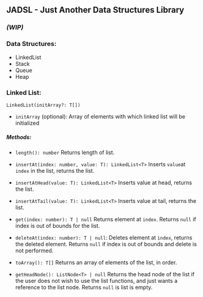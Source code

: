 ## JADSL - Just Another Data Structures Library

### _(WIP)_

### Data Structures:

- LinkedList
- Stack
- Queue
- Heap

### Linked List:

`LinkedList(initArray?: T[])`

- `initArray` (optional): Array of elements with which linked list will be initialized

##### Methods:

- `length(): number` Returns length of list.

- `insertAt(index: number, value: T): LinkedList<T>` Inserts `value`at `index` in the list, returns the list.

- `insertAtHead(value: T): LinkedList<T>` Inserts value at head, returns the list.

- `insertAtTail(value: T): LinkedList<T>` Inserts value at tail, returns the list.

- `get(index: number): T | null` Returns element at `index`. Returns `null` if index is out of bounds for the list.

- `deleteAt(index: number): T | null`: Deletes element at `index`, returns the deleted element. Returns `null` if index is out of bounds and delete is not performed.

- `toArray(): T[]` Returns an array of elements of the list, in order.

- `getHeadNode(): ListNode<T> | null` Returns the head node of the list if the user does not wish to use the list functions, and just wants a reference to the list node. Returns `null` is list is empty.
